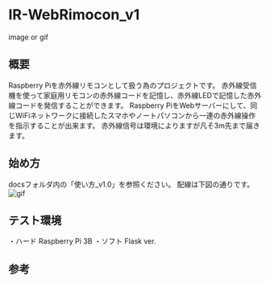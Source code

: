 # IR-WebRimocon_v1

image or gif

## 概要
Raspberry Piを赤外線リモコンとして扱う為のプロジェクトです。
赤外線受信機を使って家庭用リモコンの赤外線コードを記憶し、赤外線LEDで記憶した赤外線コードを発信することができます。
Raspberry PiをWebサーバーにして、同じWiFiネットワークに接続したスマホやノートパソコンから一連の赤外線操作を指示することが出来ます。
赤外線信号は環境によりますが凡そ3m先まで届きます。

## 始め方
docsフォルダ内の「使い方_v1.0」を参照ください。
配線は下図の通りです。
![gif](https://github.com/neighbort/Raspberry-Pi/edit/main/IR-WebRimocon_v1/docs/組立配線.jpg)

## テスト環境
・ハード
Raspberry Pi 3B
・ソフト
Flask ver.

## 参考

